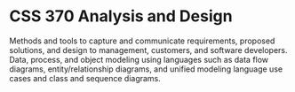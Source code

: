 CSS 370 Analysis and Design   
====================



Methods and tools to capture and communicate requirements, proposed solutions, and design to management, customers, and software developers. Data, process, and object modeling using languages such as data flow diagrams, entity/relationship diagrams, and unified modeling language use cases and class and sequence diagrams.    



 
